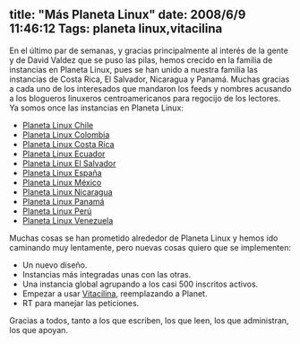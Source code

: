 title: "Más Planeta Linux"
date: 2008/6/9 11:46:12
Tags: planeta linux,vitacilina
---
En el último par de semanas, y gracias principalmente al interés de la gente y de David Valdez que se puso las pilas, hemos crecido en la familia de instancias en Planeta Linux, pues se han unido a nuestra familia las instancias de Costa Rica, El Salvador, Nicaragua y Panamá. Muchas gracias a cada uno de los interesados que mandaron los feeds y nombres acusando a los blogueros linuxeros centroamericanos para regocijo de los lectores. Ya somos once las instancias en Planeta Linux:
<ul>
	<li><a href="http://cl.planetalinux.org/">Planeta Linux Chile</a></li>
	<li><a href="http://co.planetalinux.org/">Planeta Linux Colombia</a></li>
	<li><a href="http://cr.planetalinux.org/">Planeta Linux Costa Rica</a></li>
	<li><a href="http://ec.planetalinux.org/">Planeta Linux Ecuador</a></li>
	<li><a href="http://sv.planetalinux.org/">Planeta Linux El Salvador</a></li>
	<li><a href="http://es.planetalinux.org/">Planeta Linux España</a></li>
	<li><a href="http://mx.planetalinux.org/">Planeta Linux México</a></li>
	<li><a href="http://ni.planetalinux.org/">Planeta Linux Nicaragua</a></li>
	<li><a href="http://pa.planetalinux.org/">Planeta Linux Panamá</a></li>
	<li><a href="http://pe.planetalinux.org/">Planeta Linux Perú</a></li>
	<li><a href="http://ve.planetalinux.org/">Planeta Linux Venezuela</a></li>
</ul>
Muchas cosas se han prometido alrededor de Planeta Linux y hemos ido caminando muy lentamente, pero nuevas cosas quiero que se implementen:
<ul>
	<li>Un nuevo diseño.</li>
	<li>Instancias más integradas unas con las otras.</li>
	<li>Una instancia global agrupando a los casi 500 inscritos activos.</li>
	<li>Empezar a usar <a href="http://code.google.com/p/vitacilina">Vitacilina</a>, reemplazando a Planet.</li>
	<li>RT para manejar las peticiones.</li>
</ul>
Gracias a todos, tanto a los que escriben, los que leen, los que administran, los que apoyan.